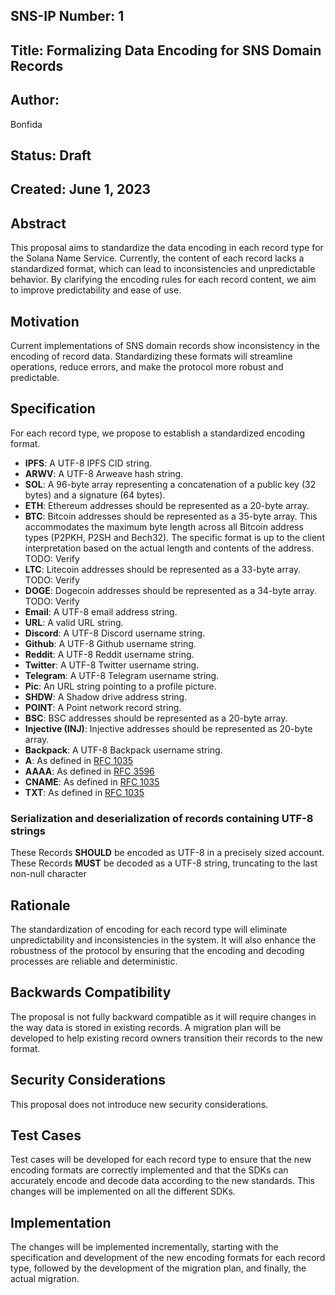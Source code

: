 ## SNS-IP Number: 1

## Title: Formalizing Data Encoding for SNS Domain Records

## Author:

Bonfida

## Status: Draft

## Created: June 1, 2023

## Abstract

This proposal aims to standardize the data encoding in each record type for the Solana Name Service. Currently, the content of each record lacks a standardized format, which can lead to inconsistencies and unpredictable behavior. By clarifying the encoding rules for each record content, we aim to improve predictability and ease of use.

## Motivation

Current implementations of SNS domain records show inconsistency in the encoding of record data. Standardizing these formats will streamline operations, reduce errors, and make the protocol more robust and predictable.

## Specification

For each record type, we propose to establish a standardized encoding format.

- **IPFS**: A UTF-8 IPFS CID string.
- **ARWV**: A UTF-8 Arweave hash string.
- **SOL**: A 96-byte array representing a concatenation of a public key (32 bytes) and a signature (64 bytes).
- **ETH**: Ethereum addresses should be represented as a 20-byte array.
- **BTC**: Bitcoin addresses should be represented as a 35-byte array. This accommodates the maximum byte length across all Bitcoin address types (P2PKH, P2SH and Bech32). The specific format is up to the client interpretation based on the actual length and contents of the address. TODO: Verify
- **LTC**: Litecoin addresses should be represented as a 33-byte array. TODO: Verify
- **DOGE**: Dogecoin addresses should be represented as a 34-byte array. TODO: Verify
- **Email**: A UTF-8 email address string.
- **URL**: A valid URL string.
- **Discord**: A UTF-8 Discord username string.
- **Github**: A UTF-8 Github username string.
- **Reddit**: A UTF-8 Reddit username string.
- **Twitter**: A UTF-8 Twitter username string.
- **Telegram**: A UTF-8 Telegram username string.
- **Pic**: An URL string pointing to a profile picture.
- **SHDW**: A Shadow drive address string.
- **POINT**: A Point network record string.
- **BSC**: BSC addresses should be represented as a 20-byte array.
- **Injective (INJ)**: Injective addresses should be represented as 20-byte array.
- **Backpack**: A UTF-8 Backpack username string.
- **A**: As defined in [RFC 1035](https://datatracker.ietf.org/doc/html/rfc1035)
- **AAAA**: As defined in [RFC 3596](https://datatracker.ietf.org/doc/rfc3596/)
- **CNAME**: As defined in [RFC 1035](https://datatracker.ietf.org/doc/html/rfc1035)
- **TXT**: As defined in [RFC 1035](https://datatracker.ietf.org/doc/html/rfc1035)

### Serialization and deserialization of records containing UTF-8 strings

These Records **SHOULD** be encoded as UTF-8 in a precisely sized account. These Records **MUST** be decoded as a UTF-8 string, truncating to the last non-null character

## Rationale

The standardization of encoding for each record type will eliminate unpredictability and inconsistencies in the system. It will also enhance the robustness of the protocol by ensuring that the encoding and decoding processes are reliable and deterministic.

## Backwards Compatibility

The proposal is not fully backward compatible as it will require changes in the way data is stored in existing records. A migration plan will be developed to help existing record owners transition their records to the new format.

## Security Considerations

This proposal does not introduce new security considerations.

## Test Cases

Test cases will be developed for each record type to ensure that the new encoding formats are correctly implemented and that the SDKs can accurately encode and decode data according to the new standards. This changes will be implemented on all the different SDKs.

## Implementation

The changes will be implemented incrementally, starting with the specification and development of the new encoding formats for each record type, followed by the development of the migration plan, and finally, the actual migration.
